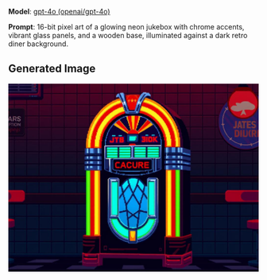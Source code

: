 **Model**: [gpt-4o (openai/gpt-4o)](https://github.com/marketplace/models/azure-openai/gpt-4o)

**Prompt**: 16-bit pixel art of a glowing neon jukebox with chrome accents, vibrant glass panels, and a wooden base, illuminated against a dark retro diner background.

## Generated Image

![Generated Image](./images/generated-1757006028784-xy6mls.png)
